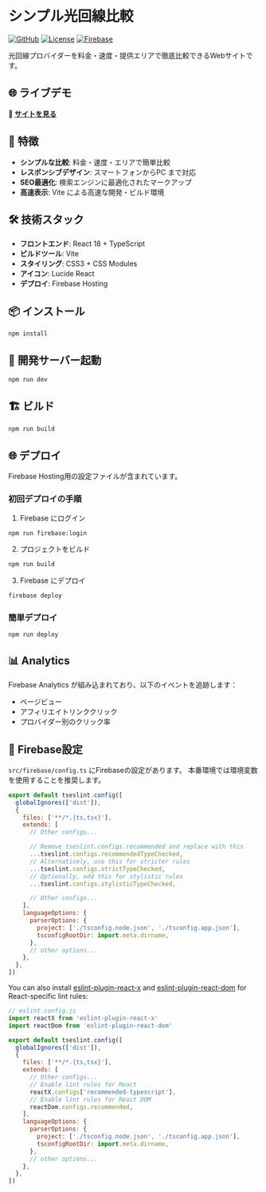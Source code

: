 # シンプル光回線比較

[![GitHub](https://img.shields.io/badge/GitHub-Repository-blue?logo=github)](https://github.com/nubo-me/simplehikarihikaku)
[![License](https://img.shields.io/badge/License-MIT-green.svg)](LICENSE)
[![Firebase](https://img.shields.io/badge/Hosted%20on-Firebase-orange?logo=firebase)](https://hikari-simple-comparison.firebaseapp.com)

光回線プロバイダーを料金・速度・提供エリアで徹底比較できるWebサイトです。

## 🌐 ライブデモ

**🔗 [サイトを見る](https://hikari-simple-comparison.firebaseapp.com)**

## 🚀 特徴

- **シンプルな比較**: 料金・速度・エリアで簡単比較
- **レスポンシブデザイン**: スマートフォンからPC まで対応
- **SEO最適化**: 検索エンジンに最適化されたマークアップ
- **高速表示**: Vite による高速な開発・ビルド環境

## 🛠 技術スタック

- **フロントエンド**: React 18 + TypeScript
- **ビルドツール**: Vite
- **スタイリング**: CSS3 + CSS Modules
- **アイコン**: Lucide React
- **デプロイ**: Firebase Hosting

## 📦 インストール

```bash
npm install
```

## 🚀 開発サーバー起動

```bash
npm run dev
```

## 🏗 ビルド

```bash
npm run build
```

## 🌐 デプロイ

Firebase Hosting用の設定ファイルが含まれています。

### 初回デプロイの手順

1. Firebase にログイン
```bash
npm run firebase:login
```

2. プロジェクトをビルド
```bash
npm run build
```

3. Firebase にデプロイ
```bash
firebase deploy
```

### 簡単デプロイ
```bash
npm run deploy
```

## 📊 Analytics

Firebase Analytics が組み込まれており、以下のイベントを追跡します：
- ページビュー
- アフィリエイトリンククリック
- プロバイダー別のクリック率

## 🔧 Firebase設定

`src/firebase/config.ts` にFirebaseの設定があります。
本番環境では環境変数を使用することを推奨します。

```js
export default tseslint.config([
  globalIgnores(['dist']),
  {
    files: ['**/*.{ts,tsx}'],
    extends: [
      // Other configs...

      // Remove tseslint.configs.recommended and replace with this
      ...tseslint.configs.recommendedTypeChecked,
      // Alternatively, use this for stricter rules
      ...tseslint.configs.strictTypeChecked,
      // Optionally, add this for stylistic rules
      ...tseslint.configs.stylisticTypeChecked,

      // Other configs...
    ],
    languageOptions: {
      parserOptions: {
        project: ['./tsconfig.node.json', './tsconfig.app.json'],
        tsconfigRootDir: import.meta.dirname,
      },
      // other options...
    },
  },
])
```

You can also install [eslint-plugin-react-x](https://github.com/Rel1cx/eslint-react/tree/main/packages/plugins/eslint-plugin-react-x) and [eslint-plugin-react-dom](https://github.com/Rel1cx/eslint-react/tree/main/packages/plugins/eslint-plugin-react-dom) for React-specific lint rules:

```js
// eslint.config.js
import reactX from 'eslint-plugin-react-x'
import reactDom from 'eslint-plugin-react-dom'

export default tseslint.config([
  globalIgnores(['dist']),
  {
    files: ['**/*.{ts,tsx}'],
    extends: [
      // Other configs...
      // Enable lint rules for React
      reactX.configs['recommended-typescript'],
      // Enable lint rules for React DOM
      reactDom.configs.recommended,
    ],
    languageOptions: {
      parserOptions: {
        project: ['./tsconfig.node.json', './tsconfig.app.json'],
        tsconfigRootDir: import.meta.dirname,
      },
      // other options...
    },
  },
])
```
